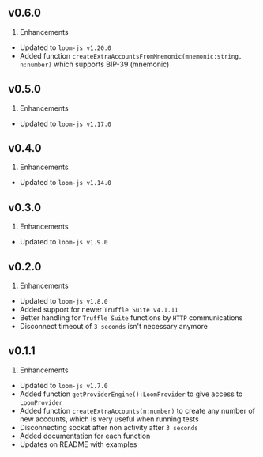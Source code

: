 v0.6.0
---

1. Enhancements

* Updated to `loom-js v1.20.0`
* Added function `createExtraAccountsFromMnemonic(mnemonic:string, n:number)` which supports BIP-39 (mnemonic)

v0.5.0
---

1. Enhancements

* Updated to `loom-js v1.17.0`

v0.4.0
---

1. Enhancements

* Updated to `loom-js v1.14.0`

v0.3.0
---

1. Enhancements

* Updated to `loom-js v1.9.0`

v0.2.0
---

1. Enhancements

* Updated to `loom-js v1.8.0`
* Added support for newer `Truffle Suite v4.1.11`
* Better handling for `Truffle Suite` functions by `HTTP` communications
* Disconnect timeout of `3 seconds` isn't necessary anymore

v0.1.1
---

1. Enhancements

* Updated to `loom-js v1.7.0`
* Added function `getProviderEngine():LoomProvider` to give access to `LoomProvider`
* Added function `createExtraAccounts(n:number)` to create any number of new accounts, which is very useful when running tests
* Disconnecting socket after non activity after `3 seconds`
* Added documentation for each function
* Updates on README with examples

